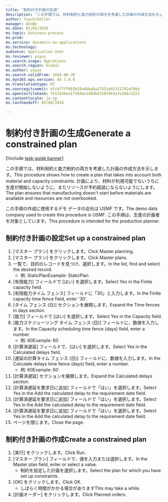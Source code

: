 ```yaml
--- 
title: "制約付き計画の生成"
description: "この手順では、材料制約と能力制約の両方を考慮した計画の作成方法を示します。"
author: YuyuScheller
manager: AnnBe
ms.date: 03/02/2016
ms.topic: business-process
ms.prod: 
ms.service: dynamics-ax-applications
ms.technology: 
audience: Application User
ms.reviewer: yuyus
ms.search.scope: Operations
ms.search.region: Global
ms.author: yuyus
ms.search.validFrom: 2016-06-30
ms.dyn365.ops.version: AX 7.0.0
ms.translationtype: HT
ms.sourcegitcommit: efcb77ff883b29a4bbaba27551e02311742afbbd
ms.openlocfilehash: f612836ea1756dee149db6310f4b3afe386c3222
ms.contentlocale: ja-jp
ms.lasthandoff: 05/08/2018

---
```

# <a name="generate-a-constrained-plan"></a><span data-ttu-id="c741e-103">制約付き計画の生成</span><span class="sxs-lookup"><span data-stu-id="c741e-103">Generate a constrained plan</span></span>

[!include [task guide banner](../../includes/task-guide-banner.md)]

<span data-ttu-id="c741e-104">この手順では、材料制約と能力制約の両方を考慮した計画の作成方法を示します。</span><span class="sxs-lookup"><span data-stu-id="c741e-104">This procedure shows how to create a plan that takes into account both material and capacity constraints.</span></span> <span data-ttu-id="c741e-105">計画により、材料が利用可能でないうちに生産が開始しないように、またリソースが予約超過にならないようにします。</span><span class="sxs-lookup"><span data-stu-id="c741e-105">The plan ensures that manufacturing doesn't start before materials are available and resources are not overbooked.</span></span> 

<span data-ttu-id="c741e-106">この手順の作成に使用するデモ データの会社は USMF です。</span><span class="sxs-lookup"><span data-stu-id="c741e-106">The demo data company used to create this procedure is USMF.</span></span> <span data-ttu-id="c741e-107">この手順は、生産の計画者を対象としています。</span><span class="sxs-lookup"><span data-stu-id="c741e-107">This procedure is intended for the production planner.</span></span>


## <a name="set-up-a-constrained-plan"></a><span data-ttu-id="c741e-108">制約付き計画の設定</span><span class="sxs-lookup"><span data-stu-id="c741e-108">Set up a constrained plan</span></span>
1. <span data-ttu-id="c741e-109">[マスター プラン] をクリックします。</span><span class="sxs-lookup"><span data-stu-id="c741e-109">Click Master planning.</span></span>
2. <span data-ttu-id="c741e-110">[マスター プラン] をクリックします。</span><span class="sxs-lookup"><span data-stu-id="c741e-110">Click Master plans.</span></span>
3. <span data-ttu-id="c741e-111">一覧で、目的のレコードを見つけ、選択します。</span><span class="sxs-lookup"><span data-stu-id="c741e-111">In the list, find and select the desired record.</span></span>
    * <span data-ttu-id="c741e-112">例: StaticPlan</span><span class="sxs-lookup"><span data-stu-id="c741e-112">Example: StaticPlan</span></span>  
4. <span data-ttu-id="c741e-113">[有限能力] フィールドで [はい] を選択します。</span><span class="sxs-lookup"><span data-stu-id="c741e-113">Select Yes in the Finite capacity field.</span></span>
5. <span data-ttu-id="c741e-114">[有限能力タイム フェンス] フィールドに「30」と入力します。</span><span class="sxs-lookup"><span data-stu-id="c741e-114">In the Finite capacity time fence field, enter '30'.</span></span>
6. <span data-ttu-id="c741e-115">[タイム フェンス (日)] セクションを展開します。</span><span class="sxs-lookup"><span data-stu-id="c741e-115">Expand the Time fences in days section.</span></span>
7. <span data-ttu-id="c741e-116">[能力] フィールドで [はい] を選択します。</span><span class="sxs-lookup"><span data-stu-id="c741e-116">Select Yes in the Capacity field.</span></span>
8. <span data-ttu-id="c741e-117">[能力スケジューリング タイム フェンス (日)] フィールドに、数値を入力します。</span><span class="sxs-lookup"><span data-stu-id="c741e-117">In the Capacity scheduling time fence (days) field, enter a number.</span></span>
    * <span data-ttu-id="c741e-118">例: 60</span><span class="sxs-lookup"><span data-stu-id="c741e-118">Example: 60</span></span>  
9. <span data-ttu-id="c741e-119">[計算済遅延] フィールドで、[はい] を選択します。</span><span class="sxs-lookup"><span data-stu-id="c741e-119">Select Yes in the Calculated delays field.</span></span>
10. <span data-ttu-id="c741e-120">[遅延の計算タイム フェンス (日)] フィールドに、数値を入力します。</span><span class="sxs-lookup"><span data-stu-id="c741e-120">In the Calculate delays time fence (days) field, enter a number.</span></span>
    * <span data-ttu-id="c741e-121">例: 60</span><span class="sxs-lookup"><span data-stu-id="c741e-121">Example: 60</span></span>  
11. <span data-ttu-id="c741e-122">[計算済遅延] セクションを展開します。</span><span class="sxs-lookup"><span data-stu-id="c741e-122">Expand the Calculated delays section.</span></span>
12. <span data-ttu-id="c741e-123">[計算済遅延を要求日に追加] フィールドで「はい」を選択します。</span><span class="sxs-lookup"><span data-stu-id="c741e-123">Select Yes in the Add the calculated delay to the requirement date field.</span></span>
13. <span data-ttu-id="c741e-124">[計算済遅延を要求日に追加] フィールドで「はい」を選択します。</span><span class="sxs-lookup"><span data-stu-id="c741e-124">Select Yes in the Add the calculated delay to the requirement date field.</span></span>
14. <span data-ttu-id="c741e-125">[計算済遅延を要求日に追加] フィールドで「はい」を選択します。</span><span class="sxs-lookup"><span data-stu-id="c741e-125">Select Yes in the Add the calculated delay to the requirement date field.</span></span>
15. <span data-ttu-id="c741e-126">ページを閉じます。</span><span class="sxs-lookup"><span data-stu-id="c741e-126">Close the page.</span></span>

## <a name="create-a-constrained-plan"></a><span data-ttu-id="c741e-127">制約付き計画の作成</span><span class="sxs-lookup"><span data-stu-id="c741e-127">Create a constrained plan</span></span>
1. <span data-ttu-id="c741e-128">[実行] をクリックします。</span><span class="sxs-lookup"><span data-stu-id="c741e-128">Click Run.</span></span>
2. <span data-ttu-id="c741e-129">[マスター プラン] フィールドで、値を入力または選択します。</span><span class="sxs-lookup"><span data-stu-id="c741e-129">In the Master plan field, enter or select a value.</span></span>
    * <span data-ttu-id="c741e-130">制約を設定した計画を選択します。</span><span class="sxs-lookup"><span data-stu-id="c741e-130">Select the plan for which you have set up constraints.</span></span>  
3. <span data-ttu-id="c741e-131">[OK] をクリックします。</span><span class="sxs-lookup"><span data-stu-id="c741e-131">Click OK.</span></span>
    * <span data-ttu-id="c741e-132">しばらく時間がかかる場合があります</span><span class="sxs-lookup"><span data-stu-id="c741e-132">This may take a while.</span></span>  
4. <span data-ttu-id="c741e-133">[計画オーダー] をクリックします。</span><span class="sxs-lookup"><span data-stu-id="c741e-133">Click Planned orders.</span></span>


